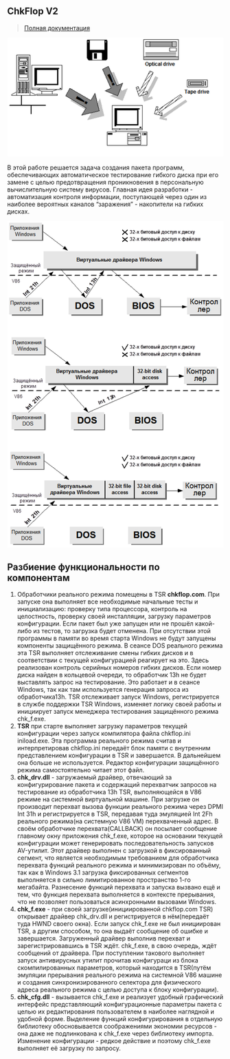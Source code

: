 ## ChkFlop V2

>[Полная документация](./Doc/SYS2.DOC)

![General structure](./demo-img/img1.png "General structure")

В этой работе решается задача создания пакета программ, обеспечивающих автоматическое тестирование гибкого диска при его замене с целью предотвращения проникновения в персональную вычислительную систему вирусов. Главная идея разработки - автоматизация контроля информации, поступающей через один из наиболее вероятных каналов “заражения” - накопители на гибких дисках.

![I/O](./demo-img/img2.png "I/O")

## Разбиение функциональности по компонентам

1. Обработчики реального режима помещены в TSR **chkflop.com**. При запуске она выполняет все необходимые начальные тесты и инициализацию: проверку типа процессора, контроль на целостность, проверку своей инсталляции, загрузку параметров конфигурации. Если пакет был уже запущен или не прошёл какой-либо из тестов, то загрузка будет отменена. При отсутствии этой программы в памяти во время старта Windows не будут запущены компоненты защищённого режима. В сеансе DOS реального режима эта TSR выполняет отслеживание смены гибких дисков и в соответствии с текущей конфигурацией реагирует на это. Здесь реализован контроль серийных номеров гибких дисков. Если номер диска найден в кольцевой очереди, то обработчик 13h не будет выставлять запрос на тестирование. Это работает и в сеансе Windows, так как там используется генерация запроса из обработчика13h. TSR отслеживает запуск Windows, регистрируется в службе поддержки TSR Windows, изменяет логику своей работы и инициирует запуск менеджера тестирования защищённого режима chk_f.exe.
1. **TSR** при старте выполняет загрузку параметров текущей конфигурации через запуск компилятора файла chkflop.ini iniload.exe. Эта программа  реального режима считав и интерпретировав chkflop.ini передаёт блок памяти с внутренним представлением конфигурации в TSR и завершается. В дальнейшем она больше не используется. Редактор конфигурации защищённого режима самостоятельно читает этот файл. 
1. **chk_drv.dll** - загружаемый драйвер, отвечающий за конфигурирование пакета и содержащий перехватчик запросов на тестирование из обработчика 13h TSR, выполняющейся в V86 режиме на системной виртуальной машине. При загрузке он производит перехват вызова функции реального режима через DPMI Int 31h и регистрируется в TSR, передавая туда эмуляцией Int 2Fh реального режима(на системную V86 VM) перехваченный адрес. В своём обработчике перехвата(CALLBACK) он посылает сообщение главному окну приложения chk_f.exe, которое на основании текущей конфигурации может генерировать последовательность запусков AV-утилит. Этот драйвер выполнен с загрузкой в фиксированный сегмент, что является необходимым требованием для обработчика перехвата функций реального режима и минимизирован по объёму, так как в Windows 3.1 загрузка фиксированных сегментов выполняется в сильно лимитированное пространство 1-го мегабайта. Разнесение функций перехвата и запуска вызвано ещё и тем, что функция перехвата выполняется в контексте прерывания, что не позволяет пользоваться асинхронными вызовами Windows.
1. **chk_f.exe** - при своей загрузке(инициированной chkflop.com TSR) открывает драйвер chk_drv.dll и регистрируется в нём(передаёт туда HWND своего окна). Если запуск chk_f.exe не был инициирован TSR, а другим способом, то она выдаёт сообщение об ошибке и завершается. Загруженный драйвер выполнив перехват и зарегистрировавшись в TSR ждёт. chk_f.exe, в свою очередь, ждёт сообщений от драйвера. При поступлении такового выполняет запуск антивирусных утилит прочитав конфигураци из блока скомпилированных параметров, который находится в TSR(путём эмуляции прерывания реального режима на системной V86 машине и создания синхронизированного селектора для физического адреса реального режима с целью доступа к блоку конфигурации).
1. **chk_cfg.dll** - вызывается chk_f.exe и реализует удобный графический интерфейс представляющий конфигурационные параметры пакета с целью их редактирования пользователем в наиболее наглядной и удобной форме. Выделение функций конфигурирования в отдельную библиотеку обосновывается соображениями экономии ресурсов - она даже не подлинкована к chk_f.exe через библиотеку импорта. Изменение конфигурации - редкое действие и поэтому chk_f.exe выполняет её загрузку по запросу.
